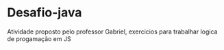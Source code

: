 # Desafio-java

Atividade proposto pelo professor Gabriel, exercicios para trabalhar logica de progamação em JS
